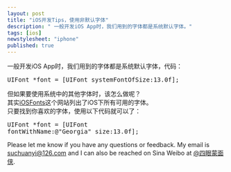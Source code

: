 ```yaml
---
layout: post
title: "iOS开发Tips，使用非默认字体"
description: " 一般开发iOS App时，我们用到的字体都是系统默认字体。"
tags: [ios]
newstylesheet: "iphone"
published: true
---
```


一般开发iOS App时，我们用到的字体都是系统默认字体，代码：
<pre>UIFont *font = [UIFont systemFontOfSize:13.0f];</pre>
但如果要使用系统中的其他字体时，该怎么做呢？  
其实[iOSFonts](http://iosfonts.com/)这个网站列出了iOS下所有可用的字体。  
只要找到你喜欢的字体，使用以下代码就可以了：<pre>UIFont *font = [UIFont fontWithName:@"Georgia" size:13.0f];</pre> 

Please let me know if you have any questions or feedback. My email is [suchuanyi@126.com](mailto:suchuanyi@126.com) and I can also be reached on Sina Weibo at [@四眼蒙面侠](http://weibo.com/suchuanyi).

